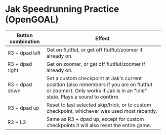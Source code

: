 # Jak Speedrunning Practice (OpenGOAL)

| Button combination | Effect | 
|-|-|
| R3 + dpad left | Get on flutflut, or get off flutflut/zoomer if already on. |
| R3 + dpad right | Get on zoomer, or get off flutflut/zoomer if already on. |
| R3 + dpad down | Set a custom checkpoint at Jak's current position (also remembers if you are on flutflut or zoomer). Only works if Jak is in an "idle" state. Plays a sound to confirm. |
| R3 + dpad up | Reset to last selected skip/trick, or to custom checkpoint, whichever was used most recently. |
| R3 + L3 | Same as R3 + dpad up, except for custom checkpoints it will also reset the entire game. |
